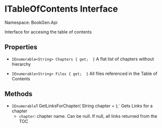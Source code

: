 # ITableOfContents Interface

Namespace: BookGen.Api

 Interface for accesing the table of contents 

## Properties

* `IEnumerable<String> Chapters { get;  }`
     A flat list of chapters without hierarchy 

* `IEnumerable<String> Files { get;  }`
     All files referenced in the Table of Contents 

## Methods

* `IEnumerable`1 GetLinksForChapter( String chapter = );`
     Gets Links for a chapter 
    * `chapter`: chapter name. Can be null. If null, all links returned from the TOC
